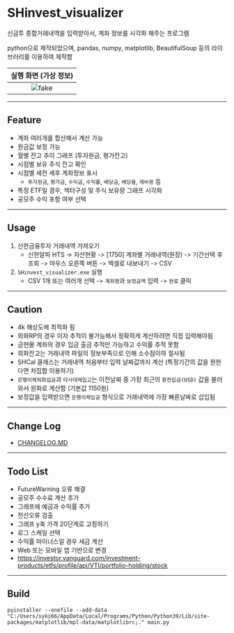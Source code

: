 # SHinvest_visualizer

신금투 종합거래내역을 입력받아서, 계좌 정보를 시각화 해주는 프로그램

python으로 제작되었으며, pandas, numpy, matplotlib, BeautifulSoup 등의 라이브러리를 이용하여 제작함

|실행 화면 (가상 정보)|
|:---:|
|![fake](https://user-images.githubusercontent.com/59393359/150634014-cf2d8a6a-9c57-4cf6-8b34-bdcb2c0b7785.png)|

---

## Feature

- 계좌 여러개를 합산해서 계산 가능
- 원금값 보정 가능
- 월별 잔고 추이 그래프 (투자원금, 평가잔고)
- 시점별 보유 주식 잔고 확인
- 시점별 세전 세후 계좌정보 표시
    - `투자원금`, `평가금`, `수익금`, `수익률`, `배당금`, `배당율`, `제비용` 등
- 특정 ETF일 경우, 섹터구성 및 주식 보유량 그래프 시각화
- 공모주 수익 포함 여부 선택

---

## Usage

1. 신한금융투자 거래내역 가져오기
    - 신한알파 HTS -> 자산현황 -> [1750] 계좌별 거래내역(원장) -> 기간선택 후 조회 -> 마우스 오른쪽 버튼 -> 엑셀로 내보내기 -> CSV
2. `SHinvest_visualizer.exe` 실행
    - CSV 1개 또는 여러개 선택 -> `계좌명`과 `보정금액` 입력 -> `완료` 클릭

---

## Caution

- 4k 해상도에 최적화 됨
- 외화RP의 경우 이자 추적이 불가능해서 정확하게 계산하려면 직접 입력해야됨
- 금현물 계좌의 경우 입금 출금 추적만 가능하고 수익률 추적 못함
- 외화잔고는 거래내역 파일의 정보부족으로 인해 소수점이하 절사됨
- SHCal 클래스는 거래내역 처음부터 입력 날짜값까지 계산 (특정기간의 값을 원한다면 차집합 이용하기)
- `은행이체외화입금`과 `타사대체입고`는 이전날짜 중 가장 최근의 `환전입금(USD)` 값을 불러와서 원화로 계산함 (기본값 1150원)
- 보정값을 입력받으면 `은행이체입금` 형식으로 거래내역에 가장 빠른날짜로 삽입됨

---

## Change Log

- [CHANGELOG.MD](https://github.com/syki66/SHinvest_visualizer/blob/master/CHANGELOG.MD)

---

## Todo List

- FutureWarning 오류 해결
- 공모주 수수료 계산 추가
- 그래프에 예금과 수익률 추가
- 전산오류 검출
- 그래프 y축 가격 20단계로 고정하기
- 로그 스케일 선택
- 수익률 마이너스일 경우 세금 계산
- Web 또는 모바일 앱 기반으로 변경
- https://investor.vanguard.com/investment-products/etfs/profile/api/VTI/portfolio-holding/stock

---

## Build

```
pyinstaller --onefile --add-data "C:/Users/syki66/AppData/Local/Programs/Python/Python39/Lib/site-packages/matplotlib/mpl-data/matplotlibrc;." main.py
```

